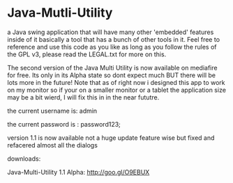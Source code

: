 Java-Mutli-Utility
==================
a Java swing application that will have many other 'embedded' features inside of it basically a tool that has 
a bunch of other tools in it. Feel free to reference and use this code as you like
as long as you follow the rules of the GPL v3, please read the LEGAL.txt for more on this.

The second version of the Java Multi Utility is now available on mediafire for free. Its only in its Alpha state so dont expect much BUT there will be lots more in the future! Note that as of right now i designed this app to work on my monitor
so if your on a smaller monitor or a tablet the application size may be a bit wierd, I will fix this in in the near fututre.

the current username is: admin 

the current password is : password123;

version 1.1 is now available not a huge update feature wise but fixed and refacered almost all
the dialogs

downloads:

Java-Multi-Utility 1.1 Alpha: http://goo.gl/O9EBUX

